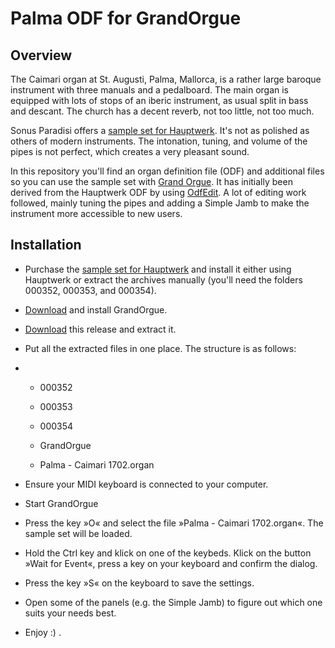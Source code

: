 # Palma ODF for GrandOrgue

## Overview

The Caimari organ at St. Augusti, Palma, Mallorca, is a rather large baroque instrument with three manuals and a pedalboard. The main organ is equipped with lots of stops of an iberic instrument, as usual split in bass and descant. The church has a decent reverb, not too little, not too much.

Sonus Paradisi offers a [sample set for Hauptwerk](https://www.sonusparadisi.cz/en/organs/spain/palma-st-agusti.html). It's not as polished as others of modern instruments. The intonation, tuning, and volume of the pipes is not perfect, which creates a very pleasant sound.

In this repository you'll find an organ definition file (ODF) and additional files so you can use the sample set with [Grand Orgue](https://github.com/GrandOrgue/grandorgue). It has initially been derived from the Hauptwerk ODF by using [OdfEdit](https://github.com/GrandOrgue/OdfEdit). A lot of editing work followed, mainly tuning the pipes and adding a Simple Jamb to make the instrument more accessible to new users.

## Installation

* Purchase the [sample set for Hauptwerk](https://www.sonusparadisi.cz/en/organs/spain/palma-st-agusti.html) and install it either using Hauptwerk or extract the archives manually (you'll need the folders 000352, 000353, and 000354).

* [Download](https://github.com/GrandOrgue/grandorgue/releases) and install GrandOrgue.

* [Download](https://github.com/Christedge/PalmaOdfForGrandOrgue/releases/tag/InitialRelease) this release and extract it.

* Put all the extracted files in one place. The structure is as follows:

* * 000352
  
  * 000353
  
  * 000354
  
  * GrandOrgue
  
  * Palma - Caimari 1702.organ

* Ensure your MIDI keyboard is connected to your computer.

* Start GrandOrgue

* Press the key »O« and select the file »Palma - Caimari 1702.organ«. The sample set will be loaded.

* Hold the Ctrl key and klick on one of the keybeds. Klick on the button »Wait for Event«, press a key on your keyboard and confirm the dialog.

* Press the key »S« on the keyboard to save the settings.

* Open some of the panels (e.g. the Simple Jamb) to figure out which one suits your needs best.

* Enjoy :) .

